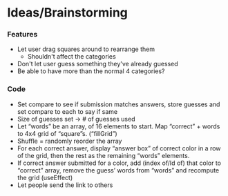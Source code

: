 # Ideas/Brainstorming

### Features
- Let user drag squares around to rearrange them
    - Shouldn't affect the categories
- Don't let user guess something they've already guessed
- Be able to have more than the normal 4 categories?

### Code
- Set compare to see if submission matches answers, store guesses and set compare to each to 
say if same
- Size of guesses set -> # of guesses used
- Let “words” be an array, of 16 elements to start. Map “correct” + words to 4x4 grid of 
“square”s. (“fillGrid”)
- Shuffle = randomly reorder the array
- For each correct answer, display “answer box” of correct color in a row of the grid, then the 
rest as the remaining “words” elements.
- If correct answer submitted for a color, add (index of/Id of) that color to “correct” array, 
remove the guess’ words from “words” and recompute the grid (useEffect)
- Let people send the link to others